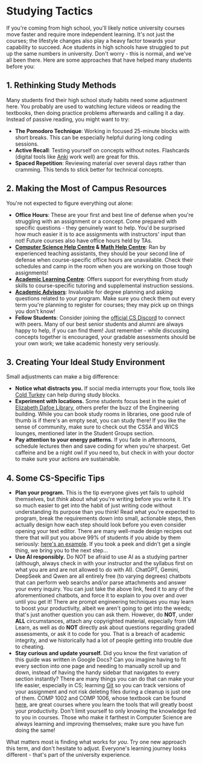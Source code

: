 # Studying Tactics

If you're coming from high school, you'll likely notice university courses move faster and require more independent learning. It's not just the courses; the lifestyle changes also play a heavy factor towards your capability to succeed. Ace students in high schools have struggled to put up the same numbers in university. Don't worry - this is normal, and we've all been there. Here are some approaches that have helped many students before you:

## 1. **Rethinking Study Methods**

Many students find their high school study habits need some adjustment here. You probably are used to watching lecture videos or reading the textbooks, then doing practice problems afterwards and calling it a day. Instead of passive reading, you might want to try:
- **The Pomodoro Technique**: Working in focused 25-minute blocks with short breaks. This can be especially helpful during long coding sessions.
- **Active Recall**: Testing yourself on concepts without notes. Flashcards (digital tools like [Anki](https://apps.ankiweb.net/) work well) are great for this.
- **Spaced Repetition**: Reviewing material over several days rather than cramming. This tends to stick better for technical concepts.

## 2. **Making the Most of Campus Resources**

You're not expected to figure everything out alone:
- **Office Hours**: These are your first and best line of defense when you're struggling with an assignment or a concept. Come prepared with specific questions - they genuinely want to help. You'd be surprised how much easier it is to ace assignments with instructors' input than not! Future courses also have office hours held by TAs.
- **[Computer Science Help Centre](https://umanitoba.ca/science/computer-science/help-centre) & [Math Help Centre](https://umanitoba.ca/science/mathematics/math-help-centre)**: Ran by experienced teaching assistants, they should be your second line of defense when course-specific office hours are unavailable. Check their schedules and camp in the room when you are working on those tough assignments!
- **[Academic Learning Centre](https://www.umanitoba.ca/student-supports/academic-supports/academic-learning)**: Offers support for everything from study skills to course-specific tutoring and supplemental instruction sessions.
- **[Academic Advisors](https://umanitoba.ca/science/student-experience/academic-advising)**: Invaluable for degree planning and asking questions related to your program. Make sure you check them out every term you're planning to register for courses; they may pick up on things you don't know!
- **Fellow Students**: Consider joining the [official CS Discord](https://discord.umanitobacssa.ca/) to connect with peers. Many of our best senior students and alumni are always happy to help, if you can find them! Just remember - while discussing concepts together is encouraged, your gradable assessments should be your own work; we take academic honesty very seriously.

## 3. **Creating Your Ideal Study Environment**

Small adjustments can make a big difference:

- **Notice what distracts you.** If social media interrupts your flow, tools like [Cold Turkey](https://getcoldturkey.com/) can help during study blocks.
- **Experiment with locations.** Some students focus best in the quiet of [Elizabeth Dafoe Library](https://umanitoba.ca/libraries/elizabeth-dafoe-library), others prefer the buzz of the Engineering building. While you can book study rooms in libraries, one good rule of thumb is if there's an empty seat, you can study there! If you like the sense of community, make sure to check out the CSSA and WICS lounges, mentioned later in the Student Groups section.
- **Pay attention to your energy patterns.** If you fade in afternoons, schedule lectures then and save coding for when you're sharpest. Get caffeine and be a night owl if you need to, but check in with your doctor to make sure your actions are sustainable.

## 4. Some CS-Specific Tips

- **Plan your program.** This is the tip everyone gives yet fails to uphold themselves, but *think* about what you're writing before you write it. It's so much easier to get into the habit of just writing code without understanding its purpose than you think! Read what you're expected to program, break the requirements down into small, actionable steps, then actually design how each step should look before you even consider opening your text editor. There are many well-made design recipes out there that will put you above 99% of students if you abide by them seriously: [here's an example](https://course.ccs.neu.edu/cs2500/design_recipe.html). If you took a peek and didn't get a single thing, we bring you to the next step...
- **Use AI responsibly.** Do NOT be afraid to use AI as a studying partner (although, always check in with your instructor and the syllabus first on what you are and are not allowed to do with AI). ChatGPT, Gemini, DeepSeek and Qwen are all entirely free (to varying degrees) chatbots that can perform web searchs and/or parse attachments and answer your every inquiry. You can just take the above link, feed it to any of the aforementioned chatbots, and force it to explain to you over and over until you get it! There are prompt engineering techniques you may learn to boost your productivity, albeit we aren't going to get into the weeds; that's just another question you can ask them. However, do **NOT**, under **ALL** circumstances, attach any copyrighted material, especially from UM Learn, as well as do **NOT** directly ask about questions regarding graded assessments, or ask it to code for you. That is a breach of academic integrity, and we historically had a lot of people getting into trouble due to cheating.
- **Stay curious and update yourself.** Did you know the first variation of this guide was written in Google Docs? Can you imagine having to fit every section into one page and needing to manually scroll up and down, instead of having the handy sidebar that navigates to every section instantly? There are many things you can do that can make your life easier, especially in CS; learning [Git](https://git-scm.com/) so you can track versions of your assignment and not risk deleting files during a cleanup is just one of them. COMP 1002 and COMP 1006, whose textbook can be found [here](https://toolsntechniques.ca/), are great courses where you learn the tools that will greatly boost your productivity. Don't limit yourself to only knowing the knowledge fed to you in courses. Those who make it farthest in Computer Science are always learning and improving themselves; make sure you have fun doing the same!

What matters most is finding what works for *you*. Try one new approach this term, and don't hesitate to adjust. Everyone's learning journey looks different - that's part of the university experience.

